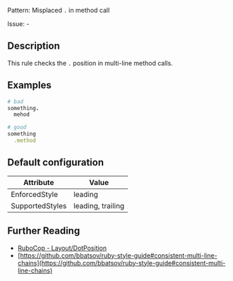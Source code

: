 Pattern: Misplaced `.` in method call

Issue: -

## Description

This rule checks the `.` position in multi-line method calls.

## Examples

```ruby
# bad
something.
  mehod

# good
something
  .method
```

## Default configuration

Attribute | Value
--- | ---
EnforcedStyle | leading
SupportedStyles | leading, trailing

## Further Reading

* [RuboCop - Layout/DotPosition](https://rubocop.readthedocs.io/en/latest/cops_layout/#layoutdotposition)
* [https://github.com/bbatsov/ruby-style-guide#consistent-multi-line-chains](https://github.com/bbatsov/ruby-style-guide#consistent-multi-line-chains)
